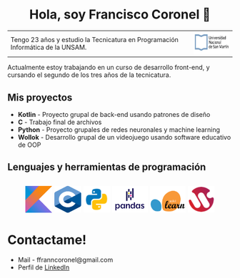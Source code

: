 <h1 align=center>Hola, soy Francisco Coronel 👋</h1>
<table align=center>
<tr>
  <td>Tengo 23 años y estudio la Tecnicatura en Programación Informática de la UNSAM.</td>
  <td><img src="assets/UNSAM.jpg" alt="Logo de la Universidad Nacional de San Martín" height=50 width=120></td>
</tr>
</table>
Actualmente estoy trabajando en un curso de desarrollo front-end, y cursando el segundo de los tres años de la tecnicatura.
<h2>Mis proyectos</h2>
<ul>
  <li><strong>Kotlin</strong> - Proyecto grupal de back-end usando patrones de diseño</li>
  <li><strong>C</strong> - Trabajo final de archivos</li>
  <li><strong>Python</strong> - Proyecto grupales de redes neuronales y machine learning</li>
  <li><strong>Wollok</strong> - Desarrollo grupal de un videojuego usando software educativo de OOP</li>
  <!-- AGREGAR CUANDO ESTÉ TERMINADO <li>Desarrollo web - Portfolio</li> -->
</ul>
<h2>Lenguajes y herramientas de programación<h2>
<div align=center>
  <img src="assets/images.jpeg" height=60 width=60> <img src="assets/C_Logo.png" height=60 width=60> <img src="assets/python.png" height=60 width=60> <img src="assets/pandas_logo.png" height=60 width=80> <img src="assets/pngegg.png" height=60 width=80> <img src="assets/wollok.png" height=60 width=60>
</div>
<h1>Contactame!</h1>
<ul>
  <li>Mail - ffranncoronel@gmail.com</li>
  <li>Perfil de <a href="https://www.linkedin.com/in/coronelfrancisco/">LinkedIn</a></li>
</ul>
 

<!--
**franncoronel/franncoronel** is a ✨ _special_ ✨ repository because its `README.md` (this file) appears on your GitHub profile.

Here are some ideas to get you started:

- 🔭 I’m currently working on ...
- 🌱 I’m currently learning ...
- 👯 I’m looking to collaborate on ...
- 🤔 I’m looking for help with ...
- 💬 Ask me about ...
- 📫 How to reach me: ...
- 😄 Pronouns: ...
- ⚡ Fun fact: ...
-->
